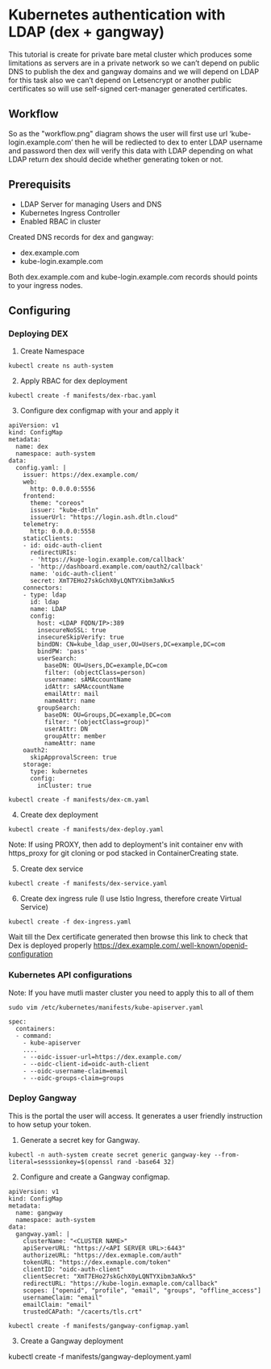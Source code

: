 # Kubernetes authentication with LDAP (dex + gangway)

This tutorial is create for private bare metal cluster which produces some limitations as servers are in a private network so we can’t depend on public DNS to publish the dex and gangway domains and we will depend on LDAP for this task also we can’t depend on Letsencrypt or another public certificates so will use self-signed cert-manager generated certificates.

## Workflow

So as the "workflow.png" diagram shows the user will first use url ‘kube-login.example.com’ then he will be rediected to dex to enter LDAP username and password then dex will verify this data with LDAP depending on what LDAP return dex should decide whether generating token or not.

## Prerequisits

- LDAP Server for managing Users and DNS
- Kubernetes Ingress Controller
- Enabled RBAC in cluster

Created DNS records for dex and gangway:

- dex.example.com
- kube-login.example.com

Both dex.example.com and kube-login.example.com records should points to your ingress nodes.

## Configuring

### Deploying DEX

1. Create Namespace

```
kubectl create ns auth-system
```

2. Apply RBAC for dex deployment

```
kubectl create -f manifests/dex-rbac.yaml
```

3. Configure dex configmap with your  and apply it

```
apiVersion: v1
kind: ConfigMap
metadata:
  name: dex
  namespace: auth-system
data:
  config.yaml: |
    issuer: https://dex.example.com/
    web:
      http: 0.0.0.0:5556
    frontend:
      theme: "coreos"
      issuer: "kube-dtln"
      issuerUrl: "https://login.ash.dtln.cloud"
    telemetry:
      http: 0.0.0.0:5558
    staticClients:
    - id: oidc-auth-client
      redirectURIs:
      - 'https://kuge-login.example.com/callback'
      - 'http://dashboard.example.com/oauth2/callback'
      name: 'oidc-auth-client'
      secret: XmT7EHo27skGchX0yLQNTYXibm3aNkx5
    connectors:
    - type: ldap
      id: ldap
      name: LDAP
      config:
        host: <LDAP FQDN/IP>:389
        insecureNoSSL: true
        insecureSkipVerify: true
        bindDN: CN=kube_ldap_user,OU=Users,DC=example,DC=com
        bindPW: 'pass'
        userSearch:
          baseDN: OU=Users,DC=example,DC=com
          filter: (objectClass=person)
          username: sAMAccountName
          idAttr: sAMAccountName
          emailAttr: mail
          nameAttr: name
        groupSearch:
          baseDN: OU=Groups,DC=example,DC=com
          filter: "(objectClass=group)"
          userAttr: DN
          groupAttr: member
          nameAttr: name
    oauth2:
      skipApprovalScreen: true
    storage:
      type: kubernetes
      config:
        inCluster: true
        
kubectl create -f manifests/dex-cm.yaml
```

4. Create dex deployment

```
kubectl create -f manifests/dex-deploy.yaml
```

Note: If using PROXY, then add to deployment's init container env with https_proxy for git cloning or pod stacked in ContainerCreating state.

5. Create dex service

```
kubectl create -f manifests/dex-service.yaml
```

6. Create dex ingress rule (I use Istio Ingress, therefore create Virtual Service)

```
kubectl create -f dex-ingress.yaml
```
Wait till the Dex certificate generated then browse this link to check that Dex is deployed properly https://dex.example.com/.well-known/openid-configuration

### Kubernetes API configurations

Note: If you have mutli master cluster you need to apply this to all of them

```
sudo vim /etc/kubernetes/manifests/kube-apiserver.yaml

spec:
  containers:
  - command:
    - kube-apiserver
    ....
    - --oidc-issuer-url=https://dex.example.com/
    - --oidc-client-id=oidc-auth-client
    - --oidc-username-claim=email
    - --oidc-groups-claim=groups
```

### Deploy Gangway

This is the portal the user will access. It generates a user friendly instruction to how setup your token.

1. Generate a secret key for Gangway.

```
kubectl -n auth-system create secret generic gangway-key --from-literal=sesssionkey=$(openssl rand -base64 32)
```

2. Configure and create a Gangway configmap.

```
apiVersion: v1
kind: ConfigMap
metadata:
  name: gangway
  namespace: auth-system
data:
  gangway.yaml: |
    clusterName: "<CLUSTER NAME>"
    apiServerURL: "https://<API SERVER URL>:6443"
    authorizeURL: "https://dex.exmaple.com/auth"
    tokenURL: "https://dex.exmaple.com/token"
    clientID: "oidc-auth-client"
    clientSecret: "XmT7EHo27skGchX0yLQNTYXibm3aNkx5"
    redirectURL: "https://kube-login.exmaple.com/callback"
    scopes: ["openid", "profile", "email", "groups", "offline_access"]
    usernameClaim: "email"
    emailClaim: "email"
    trustedCAPath: "/cacerts/tls.crt"

kubectl create -f manifests/gangway-configmap.yaml
```

3. Create a Gangway deployment

kubectl create -f manifests/gangway-deployment.yaml
